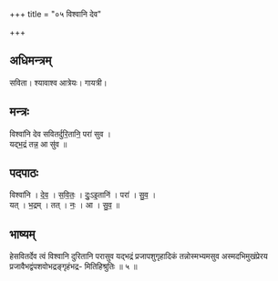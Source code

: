 +++
title = "०५ विश्वानि देव"

+++
## अधिमन्त्रम्
सविता। श्यावाश्व आत्रेयः। गायत्री।

## मन्त्रः
विश्वा॑नि देव सवितर्दुरि॒तानि॒ परा॑ सुव ।  
यद्भ॒द्रं तन्न॒ आ सु॑व ॥

## पदपाठः
विश्वा॑नि । दे॒व॒ । स॒वि॒तः॒ । दुः॒ऽइ॒तानि॑ । परा॑ । सु॒व॒ ।  
यत् । भ॒द्रम् । तत् । नः॒ । आ । सु॒व॒ ॥

## भाष्यम्
हेसवितर्देव त्वं विश्वानि दुरितानि परासुव यद्भद्रं प्रजापशुगृहादिकं तन्नोस्मभ्यमसुव अस्मदभिमुखंप्रेरय प्रजावैभद्वंपशवोभद्रङ्गृहंभद्र- मितिहिश्रुतिः ॥ ५ ॥